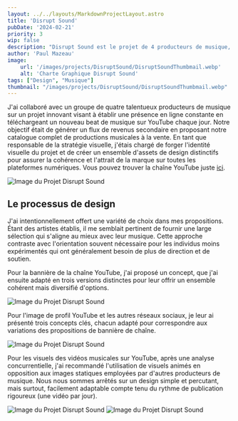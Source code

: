 ```yaml
---
layout: ../../layouts/MarkdownProjectLayout.astro
title: 'Disrupt Sound'
pubDate: '2024-02-21'
priority: 3
wip: false
description: "Disrupt Sound est le projet de 4 producteurs de musique, leur objectif est de vendre leurs musiques via une chaîne YouTube. En tant que responsable de la stratégie visuelle, j'ai élaboré l'identité visuelle du projet et créé un ensemble d'assets de design distinctifs."
author: 'Paul Mazeau'
image:
    url: '/images/projects/DisruptSound/DisruptSoundThumbmail.webp'
    alt: 'Charte Graphique Disrupt Sound'
tags: ["Design", "Musique"]
thumbnail: "/images/projects/DisruptSound/DisruptSoundThumbmail.webp"
---
```


J'ai collaboré avec un groupe de quatre talentueux producteurs de musique sur un projet innovant visant à établir une présence en ligne constante en téléchargeant un nouveau beat de musique sur YouTube chaque jour. Notre objectif était de générer un flux de revenus secondaire en proposant notre catalogue complet de productions musicales à la vente. En tant que responsable de la stratégie visuelle, j'étais chargé de forger l'identité visuelle du projet et de créer un ensemble d'assets de design distinctifs pour assurer la cohérence et l'attrait de la marque sur toutes les plateformes numériques. Vous pouvez trouver la chaîne YouTube juste [ici](https://www.youtube.com/@disrupt_sound/videos).

<img src="/images/projects/DisruptSound/mockup.webp" alt="Image du Projet Disrupt Sound" class="blog-content-image"/>

## Le processus de design

J'ai intentionnellement offert une variété de choix dans mes propositions. Étant des artistes établis, il me semblait pertinent de fournir une large sélection qui s'aligne au mieux avec leur musique. Cette approche contraste avec l'orientation souvent nécessaire pour les individus moins expérimentés qui ont généralement besoin de plus de direction et de soutien.

Pour la bannière de la chaîne YouTube, j'ai proposé un concept, que j'ai ensuite adapté en trois versions distinctes pour leur offrir un ensemble cohérent mais diversifié d'options.

<img src="/images/projects/DisruptSound/PPB.webp" alt="Image du Projet Disrupt Sound" class="blog-content-image-details"/>

Pour l'image de profil YouTube et les autres réseaux sociaux, je leur ai présenté trois concepts clés, chacun adapté pour correspondre aux variations des propositions de bannière de chaîne.

<img src="/images/projects/DisruptSound/PPI.webp" alt="Image du Projet Disrupt Sound" class="blog-content-image-details"/>

Pour les visuels des vidéos musicales sur YouTube, après une analyse concurrentielle, j'ai recommandé l'utilisation de visuels animés en opposition aux images statiques employées par d'autres producteurs de musique. Nous nous sommes arrêtés sur un design simple et percutant, mais surtout, facilement adaptable compte tenu du rythme de publication rigoureux (une vidéo par jour).

<img src="/images/projects/DisruptSound/Disk1.webp" alt="Image du Projet Disrupt Sound" class="blog-content-image-details"/>
<img src="/images/projects/DisruptSound/Disk2.webp" alt="Image du Projet Disrupt Sound" class="blog-content-image-details"/>
